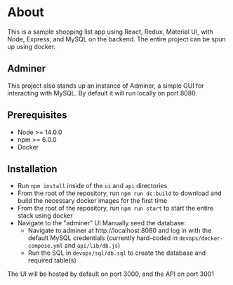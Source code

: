 # About
This is a sample shopping list app using React, Redux, Material UI, with Node, Express, and MySQL on the backend. 
The entire project can be spun up using docker. 

## Adminer
This project also stands up an instance of Adminer, a simple GUI for interacting with MySQL. By default it will run locally on port 8080.

## Prerequisites
* Node >= 14.0.0
* npm >= 6.0.0
* Docker

## Installation 
* Run `npm install` inside of the `ui` and `api` directories
* From the root of the repository, run `npm run dc:build` to download and build the necessary docker images for the first time
* From the root of the repository, run `npm run start` to start the entire stack using docker
* Navigate to the "adminer" UI Manually seed the database:
  * Navigate to adminer at http://localhost:8080 and log in with the default MySQL credentials (currently hard-coded in `devops/docker-compose.yml` and `api/lib/db.js`)
  * Run the SQL in `devops/sql/db.sql` to create the database and required table(s) 

The UI will be hosted by default on port 3000, and the API on port 3001